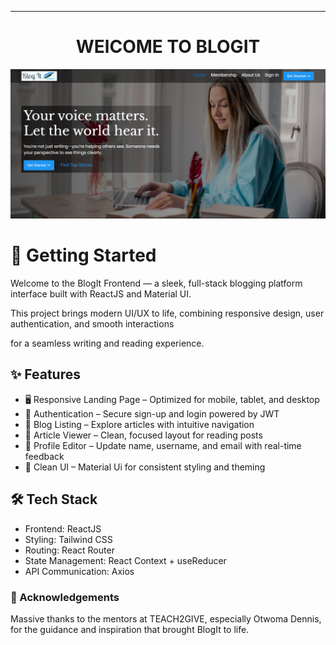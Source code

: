 ---
<h1 align="center">WElCOME TO BLOGIT</h1> 

![Preview.png](src/assets/preview.png)
# 🚀 Getting Started
Welcome to the BlogIt Frontend — a sleek, full-stack blogging platform interface built with ReactJS and Material UI.

This project brings modern UI/UX to life, combining responsive design, user authentication, and smooth interactions 

for a seamless writing and reading experience.

## ✨ Features
- 🖥️ Responsive Landing Page – Optimized for mobile, tablet, and desktop
- 🔐 Authentication – Secure sign-up and login powered by JWT
- 📄 Blog Listing – Explore articles with intuitive navigation
- 📝 Article Viewer – Clean, focused layout for reading posts
- 👤 Profile Editor – Update name, username, and email with real-time feedback
- 🎨 Clean UI – Material Ui for consistent styling and theming

## 🛠️ Tech Stack
- Frontend: ReactJS
- Styling: Tailwind CSS
- Routing: React Router
- State Management: React Context + useReducer
- API Communication: Axios

### 🙏 Acknowledgements
Massive thanks to the mentors at TEACH2GIVE, especially Otwoma Dennis, for the guidance and inspiration that brought BlogIt to life.
